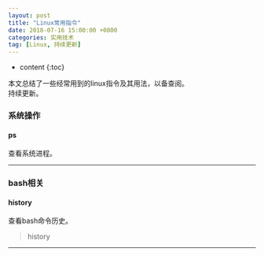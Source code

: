 ```yaml
---
layout: post
title: "Linux常用指令"
date: 2018-07-16 15:00:00 +0800 
categories: 实用技术
tag: [Linux, 持续更新]
---
```

* content
{:toc}



本文总结了一些经常用到的linux指令及其用法，以备查阅。<br/>
持续更新。 

<!-- more -->

### 系统操作
#### ps
查看系统进程。

---
### bash相关
#### history
查看bash命令历史。
> history 

---
### 